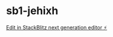 # sb1-jehixh

[Edit in StackBlitz next generation editor ⚡️](https://stackblitz.com/~/github.com/juliangoldieseo/sb1-jehixh)